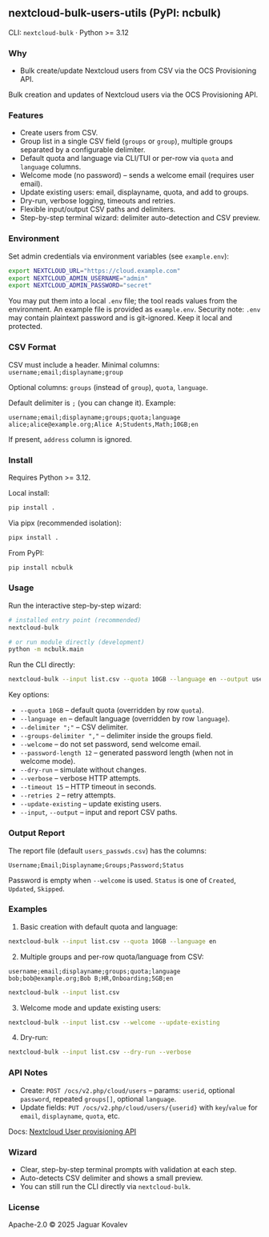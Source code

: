 ## nextcloud-bulk-users-utils (PyPI: ncbulk)

CLI: `nextcloud-bulk` · Python >= 3.12

### Why
- Bulk create/update Nextcloud users from CSV via the OCS Provisioning API.


Bulk creation and updates of Nextcloud users via the OCS Provisioning API.

### Features
- Create users from CSV.
- Group list in a single CSV field (`groups` or `group`), multiple groups separated by a configurable delimiter.
- Default quota and language via CLI/TUI or per-row via `quota` and `language` columns.
- Welcome mode (no password) – sends a welcome email (requires user email).
- Update existing users: email, displayname, quota, and add to groups.
- Dry-run, verbose logging, timeouts and retries.
- Flexible input/output CSV paths and delimiters.
- Step-by-step terminal wizard: delimiter auto-detection and CSV preview.

### Environment
Set admin credentials via environment variables (see `example.env`):

```bash
export NEXTCLOUD_URL="https://cloud.example.com"
export NEXTCLOUD_ADMIN_USERNAME="admin"
export NEXTCLOUD_ADMIN_PASSWORD="secret"
```

You may put them into a local `.env` file; the tool reads values from the environment. An example file is provided as `example.env`.
Security note: `.env` may contain plaintext password and is git-ignored. Keep it local and protected.

### CSV Format
CSV must include a header. Minimal columns: `username;email;displayname;group`

Optional columns: `groups` (instead of `group`), `quota`, `language`.

Default delimiter is `;` (you can change it). Example:

```text
username;email;displayname;groups;quota;language
alice;alice@example.org;Alice A;Students,Math;10GB;en
```

If present, `address` column is ignored.

### Install

Requires Python >= 3.12.

Local install:

```bash
pip install .
```

Via pipx (recommended isolation):

```bash
pipx install .
```

From PyPI:

```bash
pip install ncbulk
```

### Usage

Run the interactive step-by-step wizard:

```bash
# installed entry point (recommended)
nextcloud-bulk

# or run module directly (development)
python -m ncbulk.main
```

Run the CLI directly:

```bash
nextcloud-bulk --input list.csv --quota 10GB --language en --output users_passwds.csv
```

Key options:
- `--quota 10GB` – default quota (overridden by row `quota`).
- `--language en` – default language (overridden by row `language`).
- `--delimiter ";"` – CSV delimiter.
- `--groups-delimiter ","` – delimiter inside the groups field.
- `--welcome` – do not set password, send welcome email.
- `--password-length 12` – generated password length (when not in welcome mode).
- `--dry-run` – simulate without changes.
- `--verbose` – verbose HTTP attempts.
- `--timeout 15` – HTTP timeout in seconds.
- `--retries 2` – retry attempts.
- `--update-existing` – update existing users.
- `--input`, `--output` – input and report CSV paths.

### Output Report
The report file (default `users_passwds.csv`) has the columns:

```text
Username;Email;Displayname;Groups;Password;Status
```

Password is empty when `--welcome` is used. `Status` is one of `Created`, `Updated`, `Skipped`.

### Examples

1) Basic creation with default quota and language:
```bash
nextcloud-bulk --input list.csv --quota 10GB --language en
```

2) Multiple groups and per-row quota/language from CSV:
```text
username;email;displayname;groups;quota;language
bob;bob@example.org;Bob B;HR,Onboarding;5GB;en
```
```bash
nextcloud-bulk --input list.csv
```

3) Welcome mode and update existing users:
```bash
nextcloud-bulk --input list.csv --welcome --update-existing
```

4) Dry-run:
```bash
nextcloud-bulk --input list.csv --dry-run --verbose
```

### API Notes
- Create: `POST /ocs/v2.php/cloud/users` – params: `userid`, optional `password`, repeated `groups[]`, optional `language`.
- Update fields: `PUT /ocs/v2.php/cloud/users/{userid}` with `key`/`value` for `email`, `displayname`, `quota`, etc.

Docs: [Nextcloud User provisioning API](https://docs.nextcloud.com/server/latest/admin_manual/configuration_user/instruction_set_for_users.html)

### Wizard
- Clear, step-by-step terminal prompts with validation at each step.
- Auto-detects CSV delimiter and shows a small preview.
- You can still run the CLI directly via `nextcloud-bulk`.

### License
Apache-2.0 © 2025 Jaguar Kovalev
